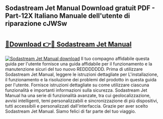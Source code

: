 ## Sodastream Jet Manual Download gratuit PDF - Part-12X Italiano Manuale dell'utente di riparazione cJWSw

# <h2><a href="http://dfcqfvy.blite.top/?on=Sodastream+Jet+Manual">🔗Download 👉🔴 Sodastream Jet Manual</a></h2>

[![Sodastream Jet Manual download](https://i.imgur.com/lujVjoI.png)](http://dfcqfvy.blite.top/?on=Sodastream+Jet+Manual)
Il tuo compagno affidabile questa guida per l'utente fornisce una guida affidabile per il funzionamento e la manutenzione sicuri del tuo nuovo REDDDDDDD. Prima di utilizzare Sodastream Jet Manual, leggere le istruzioni dettagliate per L'installazione, il funzionamento e la risoluzione dei problemi del prodotto in questa guida per l'utente. Fornisce istruzioni dettagliate su come utilizzare ciascuna funzionalità e importanti informazioni sulla sicurezza. Sodastream Jet Manual ha una serie di funzionalità avanzate, tra cui geolocalizzazione, avvisi intelligenti, temi personalizzabili e sincronizzazione di più dispositivi, tutti accessibili e personalizzati dall'interfaccia. Grazie per aver scelto Sodastream Jet Manual. Siamo felici di far parte del tuo viaggio.
